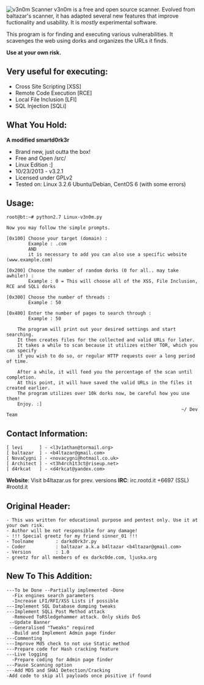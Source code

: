 ![v3n0m Scanner](http://i.imgur.com/A96CipT.png "hax")
v3n0m is a free and open source scanner. Evolved from baltazar's scanner, it has adapted several new features that improve fuctionality and usability. It is _mostly_ experimental software.<br />

This program is for finding and executing various vulnerabilities. It scavenges the web using dorks and organizes the URLs it finds.<br />

**Use at your own risk.**<br />

## Very useful for executing:
+ Cross Site Scripting [XSS]
+ Remote Code Execution [RCE]
+ Local File Inclusion [LFI]
+ SQL Injection [SQLi]

## What You Hold:

**A modified smartd0rk3r**
+ Brand new, just outta the box!
+ Free and Open /src/
+ Linux Edition :]
+ 10/23/2013 - v3.2.1
+ Licensed under GPLv2
+ Tested on: Linux 3.2.6 Ubuntu/Debian, CentOS 6 (with some errors)

## Usage:

    root@bt:~# python2.7 Linux-v3n0m.py

    Now you may follow the simple prompts.

    [0x100] Choose your target (domain) :
            Example : .com
            AND
            it is necessary to add you can also use a specific website (www.example.com)

    [0x200] Choose the number of random dorks (0 for all.. may take awhile!) :
            Example : 0 = This will choose all of the XSS, File Inclusion, RCE and SQLi dorks

    [0x300] Choose the number of threads :
            Example : 50

    [0x400] Enter the number of pages to search through :
            Example : 50

        The program will print out your desired settings and start searching.
        It then creates files for the collected and valid URLs for later.
        It takes a while to scan because it utilizes either TOR, which you can specify
        if you wish to do so, or regular HTTP requests over a long period of time.

        After a while, it will feed you the percentage of the scan until completion.
        At this point, it will have saved the valid URLs in the files it created earlier.
        The program utilizes over 10k dorks now, be careful how you use them!
        Enjoy. :]
                                                                    ~/ Dev Team

## Contact Information:

    [ levi      ] - <l3v1athan@tormail.org>
    [ baltazar  ] - <b4ltazar@gmail.com>
    [ NovaCygni ] - <novacygni@hotmail.co.uk>
    [ Architect ] - <t3h4rch1t3ct@riseup.net>
    [ d4rkcat   ] - <d4rkcat@yandex.com>
    
**Website**: Visit b4ltazar.us for prev. versions
**IRC**: irc.rootd.it +6697 (SSL) #rootd.it

## Original Header:

    - This was written for educational purpose and pentest only. Use it at your own risk.
    - Author will be not responsible for any damage!
    - !!! Special greetz for my friend sinner_01 !!!
    - Toolname        : darkd0rk3r.py
    - Coder           : baltazar a.k.a b4ltazar <b4ltazar@gmail.com>
    - Version         : 1.0
    - greetz for all members of ex darkc0de.com, ljuska.org

## New To This Addition:
    ---To be Done --Partially implemented -Done
      -Fix engines search parameters
	  -Increase LFI/RFI/XSS Lists if possible
    ---Implement SQL Database dumping tweaks
    ---Implement SQLi Post Method attack
      -Removed ToRSledgehammer attack. Only skids DoS
     --Update Banner
     --Generalised "Tweaks" required
      -Build and Implement Admin page finder
    ---Commenting
    ---Improve Md5 check to not use Static method
    ---Prepare code for Hash cracking feature
    ---Live logging
      -Prepare coding for Admin page finder
    ---Pause Scanning option
    ---Add MD5 and SHA1 Detection/Cracking
    -Add code to skip all payloads once positive if found
    
